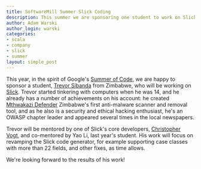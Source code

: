 ```yaml
---
title: SoftwareMill Summer Slick Coding
description: This summer we are sponsoring one student to work on Slick
author: Adam Warski
author_login: warski
categories:
- scala
- company
- slick
- summer
layout: simple_post
---
```

This year, in the spirit of Google's [Summer of Code](https://developers.google.com/open-source/gsoc/), we are happy to sponsor a student, [Trevor Sibanda](http://sibandatrevor.blogspot.com) from Zimbabwe, who will be working on [Slick](http://slick.typesafe.com). Trevor started tinkering with computers when he was 14, and he already has a number of achievements on his account: he created [Mthwakazi Defender](https://twitter.com/mthwakazid) Zimbabwe's first anti-malware scanner and removal tool, and as he also is a security and ethical hacking enthusiast, he's an OWASP chapter leader and appeared several times in the local newspapers.

Trevor will be mentored by one of Slick's core developers, [Christopher Vogt](https://twitter.com/cvogt), and co-mentored by Yao Li, last year's student. His work will focus on revamping the Slick code generator, for example supporting case classes with more than 22 fields, and other fixes, as time allows.

We're looking forward to the results of his work!
